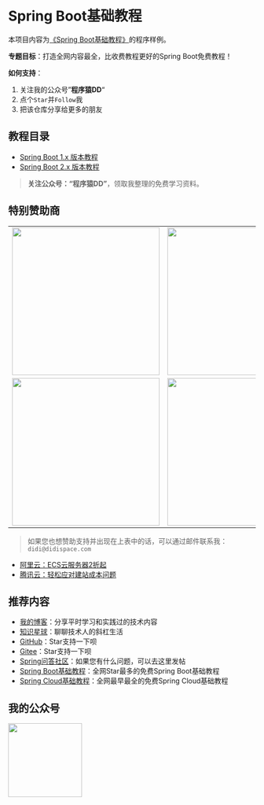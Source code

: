 # Spring Boot基础教程

本项目内容为[《Spring Boot基础教程》](http://blog.didispace.com/Spring-Boot%E5%9F%BA%E7%A1%80%E6%95%99%E7%A8%8B/)的程序样例。

**专题目标**：打造全网内容最全，比收费教程更好的Spring Boot免费教程！

**如何支持**：
1. 关注我的公众号”**程序猿DD**“
2. 点个`Star`并`Follow`我
3. 把该仓库分享给更多的朋友

## 教程目录

- [Spring Boot 1.x 版本教程](./1.x)
- [Spring Boot 2.x 版本教程](./2.x)

> **关注公众号：“程序猿DD”**，领取我整理的免费学习资料。<br>

## 特别赞助商

<table>
      <tbody>
        <tr>
          <td align="center" valign="middle">
            <a href="https://www.aliyun.com/1111/2019/group-buying-share?ptCode=1946814D2840EE4FEC0971C48B9B5785647C88CF896EF535&userCode=wxfqkr0o&share_source=copy_link" target="_blank">
              <img width="300" src="http://img.didispace.com/FrBZXqNxoQe5jH22o_-CWIoi9EFC">
            </a>
          </td>  
          <td align="center" valign="middle">
            <a href="http://gk.link/a/103EK" target="_blank">
              <img width="300" src="http://img.didispace.com/FraIu771RXtYnQ3o5croL31PVzUB">
            </a>
          </td>  
          <td align="center" valign="middle">
            <a href="https://cloud.tencent.com/redirect.php?redirect=1027&cps_key=f6a8af1297bfac40b9d10ffa1270029a&from=console" target="_blank">
              <img width="300" src="http://img.didispace.com/Fh7dmIAMf6s6qVDgFn4G0LKzK6pK">
            </a>
          </td>            
        </tr>
        <tr>
          <td align="center" valign="middle">
             <a href="https://start.aliyun.com/" target="_blank">
               <img width="300" src="http://img.didispace.com/FlCL2IV4kAY92Ko9-MCUM_hVaiDf">
             </a>
          </td>
          <td align="center" valign="middle">
             <a href="https://openwrite.cn/?from=didi-springboot" target="_blank">
               <img width="300" src="http://img.didispace.com/Foaph7vaVxs-bPRrFrEEKAYadPgg">
             </a>
          </td> 
        </tr>
      </tbody>
</table>

> 如果您也想赞助支持并出现在上表中的话，可以通过邮件联系我：`didi@didispace.com`

- [阿里云：ECS云服务器2折起](https://promotion.aliyun.com/ntms/act/ambassador/sharetouser.html?userCode=wxfqkr0o&utm_source=wxfqkr0o)
- [腾讯云：轻松应对建站成本问题](https://cloud.tencent.com/redirect.php?redirect=1027&cps_key=f6a8af1297bfac40b9d10ffa1270029a&from=console)

## 推荐内容

- [我的博客](http://blog.didispace.com)：分享平时学习和实践过的技术内容
- [知识星球](https://t.xiaomiquan.com/zfEiY3v)：聊聊技术人的斜杠生活
- [GitHub](https://github.com/dyc87112/SpringBoot-Learning)：Star支持一下呗
- [Gitee](https://gitee.com/didispace/SpringBoot-Learning)：Star支持一下呗
- [Spring问答社区](http://www.spring4all.com/)：如果您有什么问题，可以去这里发帖
- [Spring Boot基础教程](http://blog.didispace.com/Spring-Boot%E5%9F%BA%E7%A1%80%E6%95%99%E7%A8%8B/)：全网Star最多的免费Spring Boot基础教程
- [Spring Cloud基础教程](http://blog.didispace.com/Spring-Cloud%E5%9F%BA%E7%A1%80%E6%95%99%E7%A8%8B/)：全网最早最全的免费Spring Cloud基础教程

## 我的公众号

<img src="http://blog.didispace.com/css/images/weixin.jpg" style="width:150px;height:150px;" />
